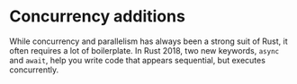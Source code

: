 # Concurrency additions

While concurrency and parallelism has always been a strong suit of Rust, it
often requires a lot of boilerplate. In Rust 2018, two new keywords, `async`
and `await`, help you write code that appears sequential, but executes
concurrently.